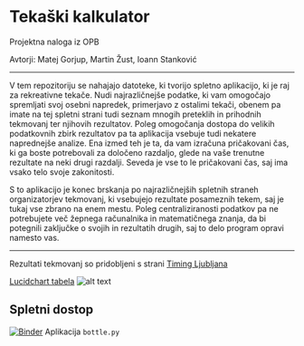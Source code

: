 # Tekaški kalkulator
Projektna naloga iz OPB

Avtorji: Matej Gorjup, Martin Žust, Ioann Stanković

---

V tem repozitoriju se nahajajo datoteke, ki tvorijo spletno aplikacijo, ki je raj za rekreativne tekače. Nudi najrazličnejše podatke, ki vam omogočajo spremljati svoj osebni napredek, primerjavo z ostalimi tekači, obenem pa imate na tej spletni strani tudi seznam mnogih preteklih in prihodnih tekmovanj ter njihovih rezultatov. Poleg omogočanja dostopa do velikih podatkovnih zbirk rezultatov pa ta aplikacija vsebuje tudi nekatere naprednejše analize. Ena izmed teh je ta, da vam izračuna pričakovani čas, ki ga boste potrebovali za določeno razdaljo, glede na vaše trenutne rezultate na neki drugi razdalji. Seveda je vse to le pričakovani čas, saj ima vsako telo svoje zakonitosti.

S to aplikacijo je konec brskanja po najrazličnejših spletnih straneh organizatorjev tekmovanj, ki vsebujejo rezultate posameznih tekem, saj je tukaj vse zbrano na enem mestu. Poleg centraliziranosti podatkov pa ne potrebujete več žepnega računalnika in matematičnega znanja, da bi potegnili zaključke o svojih in rezultatih drugih, saj to delo program opravi namesto vas.

---

Rezultati tekmovanj so pridobljeni s strani [Timing Ljubljana](https://timingljubljana.si/Rezultati.aspx)


[Lucidchart tabela](https://lucid.app/lucidchart/a1b93589-db0d-476b-b64e-1dca6335c181/view?page=0_0&invitationId=inv_a6e119e3-ad27-4a2f-8fc3-8bc244ec5d4e#)
![alt text](https://github.com/MartinZust123/Tekaski-kalkulator/blob/main/er_diagram.png)

## Spletni dostop
[![Binder](https://mybinder.org/badge_logo.svg)](https://mybinder.org/v2/gh/MartinZust123/Tekaski-kalkulator/main?urlpath=proxy%2F8080)  Aplikacija `bottle.py`
